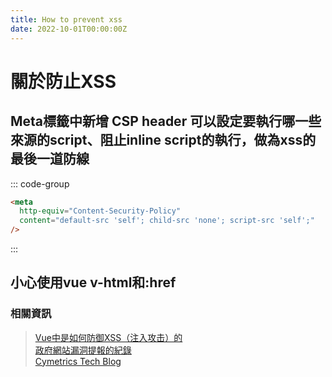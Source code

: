 ```yaml
---
title: How to prevent xss
date: 2022-10-01T00:00:00Z
---
```



# 關於防止XSS
## Meta標籤中新增 CSP header 可以設定要執行哪一些來源的script、阻止inline script的執行，做為xss的最後一道防線
::: code-group
```html
<meta
  http-equiv="Content-Security-Policy"
  content="default-src 'self'; child-src 'none'; script-src 'self';" 
/>

```
:::
## 小心使用vue v-html和:href
### 相關資訊
> [Vue中是如何防御XSS（注入攻击）的](https://segmentfault.com/a/1190000039713551)<br>
> [政府網站漏洞提報的紀錄](https://zeroday.hitcon.org/vulnerability/all)<br>
> [Cymetrics Tech Blog](https://tech-blog.cymetrics.io/)